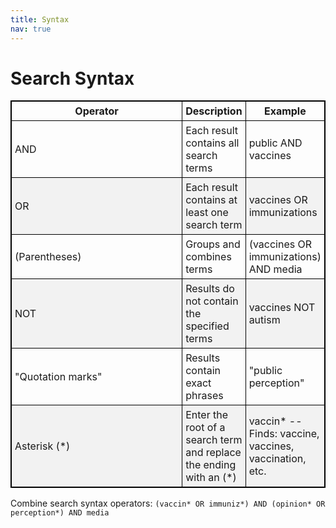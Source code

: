 ```yaml
---
title: Syntax
nav: true
---
```

# Search Syntax

<style>
table, th, td { 
border: 1px solid black;
border-collapse: collapse;
width: 100%;
}
th, td {
padding: 5px;
}
tr:nth-child(even) {background-color: #f2f2f2;}
</style>

Operator | Description | Example 
---------| ----------- | -------
AND | Each result contains all search terms | public AND vaccines
OR | Each result contains at least one search term | vaccines OR immunizations
(Parentheses) | Groups and combines terms | (vaccines OR immunizations) AND media
NOT | Results do not contain the specified terms | vaccines NOT autism
"Quotation marks" | Results contain exact phrases | "public perception"
Asterisk (*) | Enter the root of a search term and replace the ending with an (*) | vaccin* -- Finds: vaccine, vaccines, vaccination, etc.


Combine search syntax operators:
`(vaccin* OR immuniz*) AND (opinion* OR perception*) AND media`
